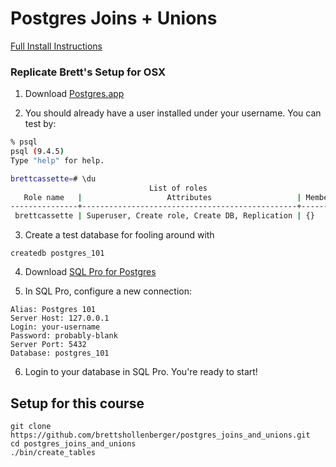 # Postgres Joins + Unions

[Full Install Instructions](https://www.codementor.io/devops/tutorial/getting-started-postgresql-server-mac-osx)

### Replicate Brett's Setup for OSX

1) Download [Postgres.app](https://postgresapp.com/)

2) You should already have a user installed under your username. You can test by:

```bash
% psql
psql (9.4.5)
Type "help" for help.

brettcassette=# \du
                               List of roles
   Role name   |                   Attributes                   | Member of
---------------+------------------------------------------------+-----------
 brettcassette | Superuser, Create role, Create DB, Replication | {}
```

3) Create a test database for fooling around with

```
createdb postgres_101
```

4) Download [SQL Pro for Postgres](https://macpostgresclient.com/)

5) In SQL Pro, configure a new connection:

```
Alias: Postgres 101
Server Host: 127.0.0.1
Login: your-username
Password: probably-blank
Server Port: 5432
Database: postgres_101
```

6) Login to your database in SQL Pro. You're ready to start!

## Setup for this course

```
git clone https://github.com/brettshollenberger/postgres_joins_and_unions.git
cd postgres_joins_and_unions
./bin/create_tables
```
